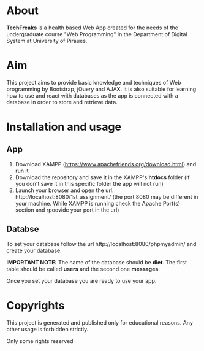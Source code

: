 # About

**TechFreaks** is a health based Web App created for the needs of the undergraduate course "Web Programming" in the Department of Digital System at University of Piraues.

# Aim

This project aims to provide basic knowledge and techniques of Web programming by Bootstrap, jQuery and AJAX.
It is also suitable for learning how to use and react with databases as the app is connected with a database in order to store and retrieve data.

# Installation and usage

## App
1. Download XAMPP (https://www.apachefriends.org/download.html) and run it 
2. Download the repository and save it in the XAMPP's **htdocs** folder (if you don't save it in this specific folder the app will not run)
3. Launch your browser and open the url: http://localhost:8080/1st_assignment/ (the port 8080 may be different in your machine. While XAMPP is running check the Apache Port(s) section and rpoovide your port in the url)

## Databse

To set your database follow the url http://localhost:8080/phpmyadmin/ and create your database.

**IMPORTANT NOTE:** The name of the database should be **diet**. The first table should be called  **users** and the second one **messages**.

Once you set your database you are ready to use your app.

# Copyrights 

This project is generated and published only for educational reasons.
Any other usage is forbidden strictly.

Only some rights reserved
